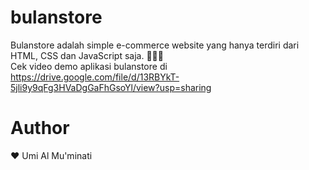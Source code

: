 # bulanstore
Bulanstore adalah simple e-commerce website yang hanya terdiri dari HTML, CSS dan JavaScript saja.
🌝🌝🌝 <br>
Cek video demo aplikasi bulanstore di https://drive.google.com/file/d/13RBYkT-5jli9y9qFg3HVaDgGaFhGsoYl/view?usp=sharing
# Author
&#10084; Umi Al Mu'minati

